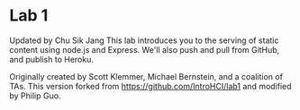 Lab 1
=====
Updated by Chu Sik Jang
This lab introduces you to the serving of static content using node.js and Express. We'll also push and pull from GitHub, and publish to Heroku.

Originally created by Scott Klemmer, Michael Bernstein, and a coalition of TAs. This version forked from https://github.com/IntroHCI/lab1 and modified by Philip Guo.
